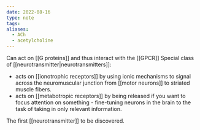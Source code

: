 ```yaml
---
date: 2022-08-16
type: note
tags:
aliases:
  - ACh
  - acetylcholine
---
```


Can act on [[G proteins]] and thus interact with the [[GPCR]]
Special class of [[neurotransmitter|neurotransmitters]]:
- acts on [[ionotrophic receptors]] by using ionic mechanisms to signal across the neuromuscular junction from [[motor neurons]] to striated muscle fibers.
- acts on [[metabotropic receptors]] by being released if you want to focus attention on something - fine-tuning neurons in the brain to the task of taking in only relevant information.

The first [[neurotransmitter]] to be discovered.
